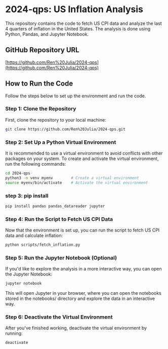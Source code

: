 # 2024-qps: US Inflation Analysis

This repository contains the code to fetch US CPI data and analyze the last 4 quarters of inflation in the United States. The analysis is done using Python, Pandas, and Jupyter Notebook.

## GitHub Repository URL
[https://github.com/Ren%20Julia/2024-qps](https://github.com/Ren%20Julia/2024-qps)

## How to Run the Code

Follow the steps below to set up the environment and run the code.

### Step 1: Clone the Repository
First, clone the repository to your local machine:
```bash
git clone https://github.com/Ren%20Julia/2024-qps.git
```

### Step 2: Set Up a Python Virtual Environment
It is recommended to use a virtual environment to avoid conflicts with other packages on your system. To create and activate the virtual environment, run the following commands:
```bash
cd 2024-qps
python3 -m venv myenv        # Create a virtual environment
source myenv/bin/activate    # Activate the virtual environment
```

### step 3: pip install
```bash
pip install pandas pandas_datareader jupyter
```

###  Step 4: Run the Script to Fetch US CPI Data
Now that the environment is set up, you can run the script to fetch US CPI data and calculate inflation:
```bash
python scripts/fetch_inflation.py
```

### Step 5: Run the Jupyter Notebook (Optional)
If you'd like to explore the analysis in a more interactive way, you can open the Jupyter Notebook:
```bash
jupyter notebook
```
This will open Jupyter in your browser, where you can open the notebooks stored in the notebooks/ directory and explore the data in an interactive way.

### Step 6: Deactivate the Virtual Environment
After you've finished working, deactivate the virtual environment by running:
```bash
deactivate
```
